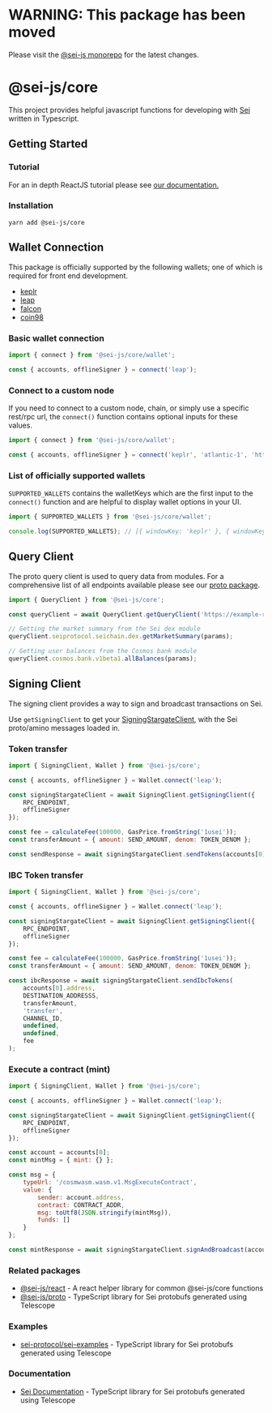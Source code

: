 # WARNING: This package has been moved

Please visit the [@sei-js monorepo](https://github.com/sei-protocol/sei-js) for the latest changes.

# @sei-js/core

This project provides helpful javascript functions for developing with [Sei](https://www.seinetwork.io) written in Typescript.

## Getting Started

### Tutorial

For an in depth ReactJS tutorial please see [our documentation.](https://app.gitbook.com/o/YiBih4jOIh8lif9Z44jw/s/vVOoEaSQGRIbgTgSvoEo/front-end-development/javascript-tutorial)

### Installation

```shell
yarn add @sei-js/core
```

## Wallet Connection

This package is officially supported by the following wallets; one of which is required for front end development.

- [keplr](https://www.keplr.app/download)
- [leap](https://www.leapwallet.io/)
- [falcon](https://www.falconwallet.app/)
- [coin98](https://coin98.com/wallet)

### Basic wallet connection

```javascript
import { connect } from '@sei-js/core/wallet';

const { accounts, offlineSigner } = connect('leap');
```

### Connect to a custom node

If you need to connect to a custom node, chain, or simply use a specific rest/rpc url, the `connect()` function contains optional inputs for these values.

```javascript
import { connect } from '@sei-js/core/wallet';

const { accounts, offlineSigner } = connect('keplr', 'atlantic-1', 'https://example-rest.com', 'https://example-rpc.com');
```

### List of officially supported wallets

`SUPPORTED_WALLETS` contains the walletKeys which are the first input to the `connect()` function and are helpful to display wallet options in your UI.

```javascript
import { SUPPORTED_WALLETS } from '@sei-js/core/wallet';

console.log(SUPPORTED_WALLETS); // [{ windowKey: 'keplr' }, { windowKey: 'leap' }, { windowKey: 'falcon' }, { windowKey: 'coin98' }]
```

## Query Client

The proto query client is used to query data from modules. For a comprehensive list of all endpoints available please see our [proto package](https://github.com/sei-protocol/js-proto/tree/main/proto).

```javascript
import { QueryClient } from '@sei-js/core';

const queryClient = await QueryClient.getQueryClient('https://example-rpc.com');

// Getting the market summary from the Sei dex module
queryClient.seiprotocol.seichain.dex.getMarketSummary(params);

// Getting user balances from the Cosmos bank module
queryClient.cosmos.bank.v1beta1.allBalances(params);
```

## Signing Client

The signing client provides a way to sign and broadcast transactions on Sei.

Use `getSigningClient` to get your [SigningStargateClient](https://cosmos.github.io/cosmjs/latest/stargate/classes/SigningStargateClient.html), with the Sei proto/amino messages loaded in.

### Token transfer

```javascript
import { SigningClient, Wallet } from '@sei-js/core';

const { accounts, offlineSigner } = Wallet.connect('leap');

const signingStargateClient = await SigningClient.getSigningClient({
	RPC_ENDPOINT,
	offlineSigner
});

const fee = calculateFee(100000, GasPrice.fromString('1usei'));
const transferAmount = { amount: SEND_AMOUNT, denom: TOKEN_DENOM };

const sendResponse = await signingStargateClient.sendTokens(accounts[0], DESTINATION_ADDRESSS, [transferAmount], fee);
```

### IBC Token transfer

```javascript
import { SigningClient, Wallet } from '@sei-js/core';

const { accounts, offlineSigner } = Wallet.connect('leap');

const signingStargateClient = await SigningClient.getSigningClient({
	RPC_ENDPOINT,
	offlineSigner
});

const fee = calculateFee(100000, GasPrice.fromString('1usei'));
const transferAmount = { amount: SEND_AMOUNT, denom: TOKEN_DENOM };

const ibcResponse = await signingStargateClient.sendIbcTokens(
	accounts[0].address,
	DESTINATION_ADDRESSS,
	transferAmount,
	'transfer',
	CHANNEL_ID,
	undefined,
	undefined,
	fee
);
```

### Execute a contract (mint)

```javascript
import { SigningClient, Wallet } from '@sei-js/core';

const { accounts, offlineSigner } = Wallet.connect('leap');

const signingStargateClient = await SigningClient.getSigningClient({
	RPC_ENDPOINT,
	offlineSigner
});

const account = accounts[0];
const mintMsg = { mint: {} };

const msg = {
	typeUrl: '/cosmwasm.wasm.v1.MsgExecuteContract',
	value: {
		sender: account.address,
		contract: CONTRACT_ADDR,
		msg: toUtf8(JSON.stringify(mintMsg)),
		funds: []
	}
};

const mintResponse = await signingStargateClient.signAndBroadcast(account.address, [msg], fee);
```

### Related packages

- [@sei-js/react](https://www.npmjs.com/package/@sei-js/react) - A react helper library for common @sei-js/core functions
- [@sei-js/proto](https://www.npmjs.com/package/@sei-js/proto) - TypeScript library for Sei protobufs generated using Telescope

### Examples

- [sei-protocol/sei-examples](https://github.com/sei-protocol/js-examples) - TypeScript library for Sei protobufs generated using Telescope

### Documentation

- [Sei Documentation](https://app.gitbook.com/o/YiBih4jOIh8lif9Z44jw/s/vVOoEaSQGRIbgTgSvoEo/front-end-development/javascript-tutorial) - TypeScript library for Sei protobufs generated using Telescope
